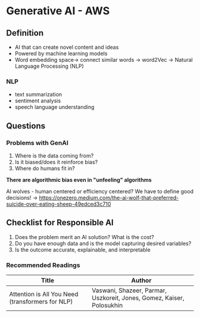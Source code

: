 # Generative AI - AWS 

## Definition
* AI that can create novel content and ideas
* Powered by machine learning models
* Word embedding space-> connect similar words -> word2Vec -> Natural Language Processing (NLP)
### NLP
* text summarization
* sentiment analysis
* speech language understanding

## Questions
### Problems with GenAI
1. Where is the data coming from?
2. Is it biased/does it reinforce bias?
3. Where do humans fit in?

<b>There are algorithmic bias even in "unfeeling" algorithms</b>

AI wolves - human centered or efficiency centered? We have to define good decisions! ->
https://onezero.medium.com/the-ai-wolf-that-preferred-suicide-over-eating-sheep-49edced3c710

## Checklist for Responsible AI
1. Does the problem merit an AI solution? What is the cost?
2. Do you have enough data and is the model capturing desired variables?
3. Is the outcome accurate, explainable, and interpretable

### Recommended Readings

| Title                                            | Author                                                      |
|--------------------------------------------------|-------------------------------------------------------------|
| Attention is All You Need (transformers for NLP) | Vaswani, Shazeer, Parmar, Uszkoreit, Jones, Gomez, Kaiser, Polosukhin |

